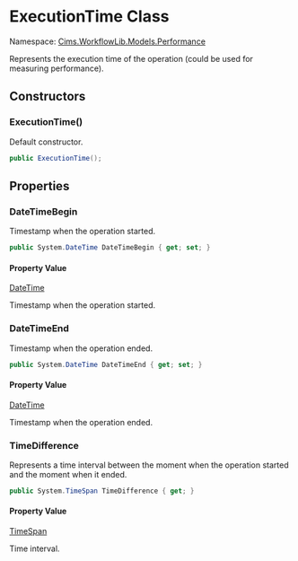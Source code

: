# ExecutionTime Class

Namespace: [Cims.WorkflowLib.Models.Performance](Cims.WorkflowLib.Models.Performance.md)

Represents the execution time of the operation (could be used for measuring performance).

## Constructors

### ExecutionTime()

Default constructor.

```C#
public ExecutionTime();
```

## Properties

### DateTimeBegin

Timestamp when the operation started.

```C#
public System.DateTime DateTimeBegin { get; set; }
```

#### Property Value

[DateTime](https://learn.microsoft.com/en-us/dotnet/api/system.datetime)

Timestamp when the operation started.

### DateTimeEnd

Timestamp when the operation ended.

```C#
public System.DateTime DateTimeEnd { get; set; }
```

#### Property Value

[DateTime](https://learn.microsoft.com/en-us/dotnet/api/system.datetime)

Timestamp when the operation ended.

### TimeDifference

Represents a time interval between the moment when the operation started and the moment when it ended.

```C#
public System.TimeSpan TimeDifference { get; }
```

#### Property Value

[TimeSpan](https://learn.microsoft.com/en-us/dotnet/api/system.timespan)

Time interval.
